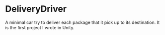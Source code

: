 # DeliveryDriver
A minimal car try to deliver each package that it pick up to its destination. It is the first project I wrote in Unity.

